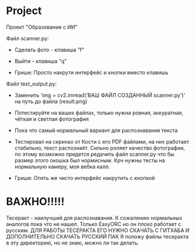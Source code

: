 # Project
Проект "Образование с ИИ"

Файл scanner.py:
- Сделать фото - клавиша "f"
- Выйти - клавиша "q"

- Грише: 
Просто накрути интерфейс и кнопки вместо клавишь

Файл text_output.py:
- Заменить 'img = cv2.imread('ВАШ ФАЙЛ СОЗДАННЫЙ scanner.py')' на путь до файла (result.png)
- Потестируйте на ваших файлах, только нужна ровная, аккуратная, чёткая и светлая фотография
- Пока что самый нормальный вариант для распознавания текста

- Тестировал на скринах от Кости с его PDF файлами, на них работает стабильно, текст распознаёт. Сильно роляет качество фотографии, по этому возможно придется редачить файл scanner.py что бы размер этого окошка был нормисным. Крч нужны тесты на нормальную камеру, моя вебка калл.

- Грише:
Опять же чисто интерфейс накрутить с кнопкой

# ВАЖНО!!!!!

Тесеракт - наилучший для распознавания. К сожалению нормальных аналогов пока что не нашел. Только EasyORC но он плохо работает с русским. 
ДЛЯ РАБОТЫ ТЕСЕРАКТА ЕГО НУЖНО СКАЧАТЬ С ГИТХАБА И ДОПОЛНИТЕЛЬНО СКАЧАТЬ РУССКИЙ ПАК
Я положу файлы тесеракта в эту директорию, но не знаю, можно ли так делать.